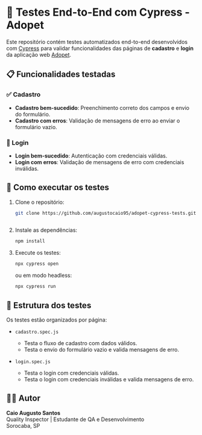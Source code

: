 
# 🧪 Testes End-to-End com Cypress - Adopet

Este repositório contém testes automatizados end-to-end desenvolvidos com [Cypress](https://www.cypress.io/) para validar funcionalidades das páginas de **cadastro** e **login** da aplicação web [Adopet](https://adopet-frontend-cypress.vercel.app).

## 📋 Funcionalidades testadas

### ✅ Cadastro
- **Cadastro bem-sucedido**: Preenchimento correto dos campos e envio do formulário.
- **Cadastro com erros**: Validação de mensagens de erro ao enviar o formulário vazio.

### 🔐 Login
- **Login bem-sucedido**: Autenticação com credenciais válidas.
- **Login com erros**: Validação de mensagens de erro com credenciais inválidas.

## 🚀 Como executar os testes

1. Clone o repositório:
   ```bash
   git clone https://github.com/augustocaio95/adopet-cypress-tests.git
  
   ```

2. Instale as dependências:
   ```bash
   npm install
   ```

3. Execute os testes:
   ```bash
   npx cypress open
   ```
   ou em modo headless:
   ```bash
   npx cypress run
   ```

## 🧰 Estrutura dos testes

Os testes estão organizados por página:

- `cadastro.spec.js`
  - Testa o fluxo de cadastro com dados válidos.
  - Testa o envio do formulário vazio e valida mensagens de erro.

- `login.spec.js`
  - Testa o login com credenciais válidas.
  - Testa o login com credenciais inválidas e valida mensagens de erro.

## 👨‍💻 Autor

**Caio Augusto Santos**  
Quality Inspector | Estudante de QA e Desenvolvimento  
Sorocaba, SP
